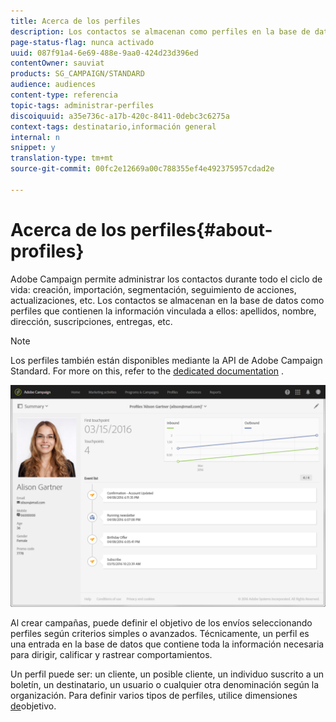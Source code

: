 ```yaml
---
title: Acerca de los perfiles
description: Los contactos se almacenan como perfiles en la base de datos de Campaign y se actualizan durante todo su ciclo de vida.
page-status-flag: nunca activado
uuid: 087f91a4-6e69-488e-9aa0-424d23d396ed
contentOwner: sauviat
products: SG_CAMPAIGN/STANDARD
audience: audiences
content-type: referencia
topic-tags: administrar-perfiles
discoiquuid: a35e736c-a17b-420c-8411-0debc3c6275a
context-tags: destinatario,información general
internal: n
snippet: y
translation-type: tm+mt
source-git-commit: 00fc2e12669a00c788355ef4e492375957cdad2e

---
```



# Acerca de los perfiles{#about-profiles}

Adobe Campaign permite administrar los contactos durante todo el ciclo de vida: creación, importación, segmentación, seguimiento de acciones, actualizaciones, etc. Los contactos se almacenan en la base de datos como perfiles que contienen la información vinculada a ellos: apellidos, nombre, dirección, suscripciones, entregas, etc.

>[!NOTE]
>
>Los perfiles también están disponibles mediante la API de Adobe Campaign Standard. For more on this, refer to the [dedicated documentation](https://final-docs.campaign.adobe.com/doc/standard/en/api/ACS_API.html#retrieving-profiles) .

![](assets/marketing_history.png)

Al crear campañas, puede definir el objetivo de los envíos seleccionando perfiles según criterios simples o avanzados. Técnicamente, un perfil es una entrada en la base de datos que contiene toda la información necesaria para dirigir, calificar y rastrear comportamientos.

Un perfil puede ser: un cliente, un posible cliente, un individuo suscrito a un boletín, un destinatario, un usuario o cualquier otra denominación según la organización. Para definir varios tipos de perfiles, utilice dimensiones [de](../../automating/using/query.md#targeting-dimensions-and-resources)objetivo.

